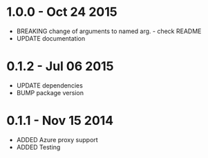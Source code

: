 # 1.0.0 - Oct 24 2015
- BREAKING change of arguments to named arg. - check README
- UPDATE documentation

# 0.1.2 - Jul 06 2015
- UPDATE dependencies
- BUMP package version

# 0.1.1 - Nov 15 2014
- ADDED Azure proxy support
- ADDED Testing
